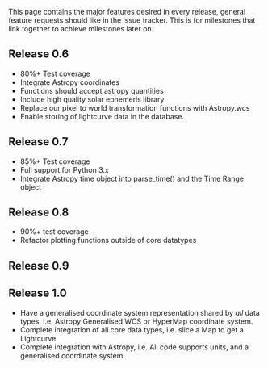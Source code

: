 This page contains the major features desired in every release, general feature requests should like in the issue tracker. This is for milestones that link together to achieve milestones later on.

## Release 0.6
* 80%+ Test coverage
* Integrate Astropy coordinates
* Functions should accept astropy quantities
* Include high quality solar ephemeris library
* Replace our pixel to world transformation functions with Astropy.wcs
* Enable storing of lightcurve data in the database.

## Release 0.7
* 85%+ Test coverage
* Full support for Python 3.x
* Integrate Astropy time object into parse_time() and the Time Range object

## Release 0.8
* 90%+ test coverage
* Refactor plotting functions outside of core datatypes

## Release 0.9

## Release 1.0
* Have a generalised coordinate system representation shared by *all* data types, i.e. Astropy Generalised WCS or HyperMap coordinate system.
* Complete integration of all core data types, i.e. slice a Map to get a Lightcurve
* Complete integration with Astropy, i.e. All code supports units, and a generalised coordinate system.